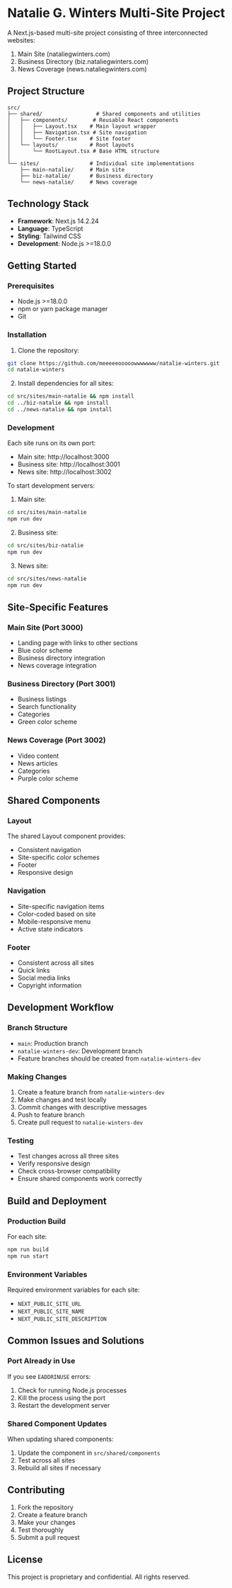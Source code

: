# Natalie G. Winters Multi-Site Project

A Next.js-based multi-site project consisting of three interconnected websites:
1. Main Site (nataliegwinters.com)
2. Business Directory (biz.nataliegwinters.com)
3. News Coverage (news.nataliegwinters.com)

## Project Structure

```
src/
├── shared/                 # Shared components and utilities
│   ├── components/        # Reusable React components
│   │   ├── Layout.tsx    # Main layout wrapper
│   │   ├── Navigation.tsx # Site navigation
│   │   └── Footer.tsx    # Site footer
│   └── layouts/          # Root layouts
│       └── RootLayout.tsx # Base HTML structure
│
└── sites/                # Individual site implementations
    ├── main-natalie/     # Main site
    ├── biz-natalie/      # Business directory
    └── news-natalie/     # News coverage
```

## Technology Stack

- **Framework**: Next.js 14.2.24
- **Language**: TypeScript
- **Styling**: Tailwind CSS
- **Development**: Node.js >=18.0.0

## Getting Started

### Prerequisites

- Node.js >=18.0.0
- npm or yarn package manager
- Git

### Installation

1. Clone the repository:
```bash
git clone https://github.com/meeeeeooooowwwwwww/natalie-winters.git
cd natalie-winters
```

2. Install dependencies for all sites:
```bash
cd src/sites/main-natalie && npm install
cd ../biz-natalie && npm install
cd ../news-natalie && npm install
```

### Development

Each site runs on its own port:
- Main site: http://localhost:3000
- Business site: http://localhost:3001
- News site: http://localhost:3002

To start development servers:

1. Main site:
```bash
cd src/sites/main-natalie
npm run dev
```

2. Business site:
```bash
cd src/sites/biz-natalie
npm run dev
```

3. News site:
```bash
cd src/sites/news-natalie
npm run dev
```

## Site-Specific Features

### Main Site (Port 3000)
- Landing page with links to other sections
- Blue color scheme
- Business directory integration
- News coverage integration

### Business Directory (Port 3001)
- Business listings
- Search functionality
- Categories
- Green color scheme

### News Coverage (Port 3002)
- Video content
- News articles
- Categories
- Purple color scheme

## Shared Components

### Layout
The shared Layout component provides:
- Consistent navigation
- Site-specific color schemes
- Footer
- Responsive design

### Navigation
- Site-specific navigation items
- Color-coded based on site
- Mobile-responsive menu
- Active state indicators

### Footer
- Consistent across all sites
- Quick links
- Social media links
- Copyright information

## Development Workflow

### Branch Structure
- `main`: Production branch
- `natalie-winters-dev`: Development branch
- Feature branches should be created from `natalie-winters-dev`

### Making Changes
1. Create a feature branch from `natalie-winters-dev`
2. Make changes and test locally
3. Commit changes with descriptive messages
4. Push to feature branch
5. Create pull request to `natalie-winters-dev`

### Testing
- Test changes across all three sites
- Verify responsive design
- Check cross-browser compatibility
- Ensure shared components work correctly

## Build and Deployment

### Production Build
For each site:
```bash
npm run build
npm run start
```

### Environment Variables
Required environment variables for each site:
- `NEXT_PUBLIC_SITE_URL`
- `NEXT_PUBLIC_SITE_NAME`
- `NEXT_PUBLIC_SITE_DESCRIPTION`

## Common Issues and Solutions

### Port Already in Use
If you see `EADDRINUSE` errors:
1. Check for running Node.js processes
2. Kill the process using the port
3. Restart the development server

### Shared Component Updates
When updating shared components:
1. Update the component in `src/shared/components`
2. Test across all sites
3. Rebuild all sites if necessary

## Contributing

1. Fork the repository
2. Create a feature branch
3. Make your changes
4. Test thoroughly
5. Submit a pull request

## License

This project is proprietary and confidential. All rights reserved.
